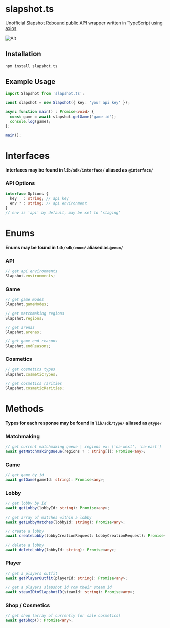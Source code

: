 # slapshot.ts
Unofficial [Slapshot Rebound public API](https://oddshot.notion.site/Slapshot-Public-API-7df0c5c0e67246aa941d9c7143e458db) wrapper written in TypeScript using [axios](https://axios-http.com).

![Alt](https://repobeats.axiom.co/api/embed/74cc77c5479f6c6298c8a90177d0b0c852218b79.svg "Repobeats analytics image")

## Installation
```bash
npm install slapshot.ts
```

## Example Usage
```ts
import Slapshot from 'slapshot.ts';

const slapshot = new Slapshot({ key: 'your api key' });

async function main() : Promise<void> {
  const game = await slapshot.getGame('game id');
  console.log(game);
};

main();
```

# Interfaces
#### Interfaces may be found in `lib/sdk/interface/` aliased as `@interface/`

### API Options
```ts
interface Options {
  key   : string; // api key
  env ? : string; // api environment
}
// env is 'api' by default, may be set to 'staging'
```

# Enums
#### Enums may be found in `lib/sdk/enum/` aliased as `@enum/`

### API

```ts
// get api environments
Slapshot.environments;
```

### Game
```ts
// get game modes
Slapshot.gameModes;

// get matchmaking regions
Slapshot.regions;

// get arenas
Slapshot.arenas;

// get game end reasons
Slapshot.endReasons;
```

### Cosmetics
```ts
// get cosmetics types
Slapshot.cosmeticTypes;

// get cosmetics rarities
Slapshot.cosmeticRarities;
```

# Methods
#### Types for each response may be found in `lib/sdk/type/` aliased as `@type/`

### Matchmaking
```ts
// get current matchmaking queue | regions ex: ['na-west', 'na-east'] || []
await getMatchmakingQueue(regions ? : string[]): Promise<any>;
```

### Game
```ts
// get game by id
await getGame(gameId: string): Promise<any>;
```

### Lobby
```ts
// get lobby by id
await getLobby(lobbyId: string): Promise<any>;

// get array of matches within a lobby
await getLobbyMatches(lobbyId: string): Promise<any>;

// create a lobby
await createLobby(lobbyCreationRequest: LobbyCreationRequest): Promise<any>;

// delete a lobby
await deleteLobby(lobbyId: string): Promise<any>;
```

### Player
```ts
// get a players outfit
await getPlayerOutfit(playerId: string): Promise<any>;

// get a players slapshot id rom their steam id
await steamIDtoSlapshotID(steamId: string): Promise<any>;
```

### Shop / Cosmetics
```ts
// get shop (array of currently for sale cosmetics)
await getShop(): Promise<any>;
```
